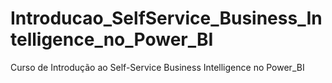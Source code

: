 # Introducao_SelfService_Business_Intelligence_no_Power_BI
Curso de Introdução ao Self-Service Business Intelligence no Power_BI
